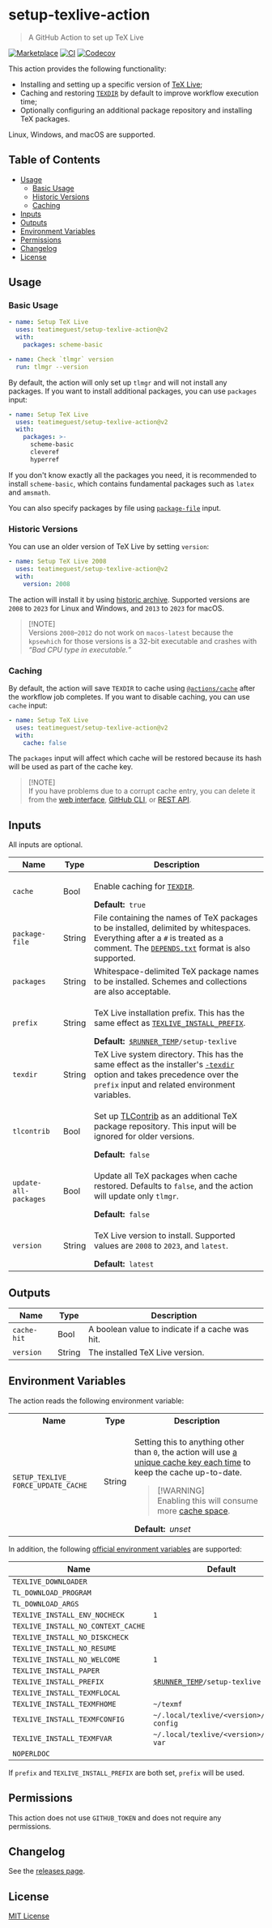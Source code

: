 <!--
  Zero-width spaces (`#x200B;`) are used for word breaks
  or for workarounds against `dprint`.
-->

# setup-texlive-action

> A GitHub Action to set up TeX Live

[![Marketplace][marketplace-badge]][marketplace]
[![CI][ci-badge]][ci]
[![Codecov][codecov-badge]][codecov]

This action provides the following functionality:

- Installing and setting up a specific version of [TeX Live][texlive];
- Caching and restoring [`TEXDIR`][texdir] by default
  to improve workflow execution time;
- Optionally configuring an additional package repository
  and installing TeX packages.

Linux, Windows, and macOS are supported.

## Table of Contents

- [Usage](#usage)
  - [Basic Usage](#basic-usage)
  - [Historic Versions](#historic-versions)
  - [Caching](#caching)
- [Inputs](#inputs)
- [Outputs](#outputs)
- [Environment Variables](#environment-variables)
- [Permissions](#permissions)
- [Changelog](#changelog)
- [License](#license)

## Usage

### Basic Usage

```yaml
- name: Setup TeX Live
  uses: teatimeguest/setup-texlive-action@v2
  with:
    packages: scheme-basic

- name: Check `tlmgr` version
  run: tlmgr --version
```

By default,
the action will only set up `tlmgr` and will not install any packages.
If you want to install additional packages, you can use `packages` input:

```yaml
- name: Setup TeX Live
  uses: teatimeguest/setup-texlive-action@v2
  with:
    packages: >-
      scheme-basic
      cleveref
      hyperref
```

If you don't know exactly all the packages you need,
it is recommended to install `scheme-basic`,
which contains fundamental packages such as `latex` and `amsmath`.

You can also specify packages by file using [`package-file`](#inputs) input.

### Historic Versions

You can use an older version of TeX Live by setting `version`:

```yaml
- name: Setup TeX Live 2008
  uses: teatimeguest/setup-texlive-action@v2
  with:
    version: 2008
```

The action will install it by using [historic archive][historic].
Supported versions are `2008` to `2023` for Linux and Windows,
and `2013` to `2023` for macOS.

> [!NOTE]\
> Versions `2008`–`2012` do not work on `macos-latest`
> because the `kpsewhich` for those versions is a 32-bit executable
> and crashes with _<q>Bad CPU type in executable.</q>_

### Caching

By default, the action will save `TEXDIR` to cache
using [`@actions/cache`][actions-cache] after the workflow job completes.
If you want to disable caching, you can use `cache` input:

```yaml
- name: Setup TeX Live
  uses: teatimeguest/setup-texlive-action@v2
  with:
    cache: false
```

The `packages` input will affect which cache will be restored
because its hash will be used as part of the cache key.

> [!NOTE]\
> If you have problems due to a corrupt cache entry,
> you can delete it from the [web interface][deleting-cache-entries],
> [GitHub CLI][gh-actions-cache], or [REST API][cache-api].

## Inputs

All inputs are optional.

| Name                  | Type   | Description                                                                                                                                                                                     |
| --------------------- | ------ | ----------------------------------------------------------------------------------------------------------------------------------------------------------------------------------------------- |
| `cache`               | Bool   | <p>Enable caching for [`TEXDIR`][texdir].</p> **Default:**&ensp;`true`                                                                                                                          |
| `package-file`        | String | File containing the names of TeX packages to be installed, delimited by whitespaces. Everything after a `#` is treated as a comment. The [`DEPENDS.txt`][depends-txt] format is also supported. |
| `packages`            | String | Whitespace-delimited TeX package names to be installed. Schemes and collections are also acceptable.                                                                                            |
| `prefix`              | String | <p>TeX Live installation prefix. This has the same effect as [`TEXLIVE_INSTALL_PREFIX`][install-tl-env].</p> **Default:**&ensp;<code>&#x200B;[$RUNNER_TEMP][actions-env]/setup-texlive</code>   |
| `texdir`              | String | TeX Live system directory. This has the same effect as the installer's [`-texdir`][install-tl-texdir] option and takes precedence over the `prefix` input and related environment variables.    |
| `tlcontrib`           | Bool   | <p>Set up [TLContrib][tlcontrib] as an additional TeX package repository. This input will be ignored for older versions.</p> **Default:**&ensp;`false`                                          |
| `update-all-packages` | Bool   | <p>Update all TeX packages when cache restored. Defaults to `false`, and the action will update only `tlmgr`.</p> **Default:**&ensp;`false`                                                     |
| `version`             | String | <p>TeX Live version to install. Supported values are `2008` to `2023`, and `latest`.</p> **Default:**&ensp;`latest`                                                                             |

## Outputs

| Name        | Type   | Description                                     |
| ----------- | ------ | ----------------------------------------------- |
| `cache-hit` | Bool   | A boolean value to indicate if a cache was hit. |
| `version`   | String | The installed TeX Live version.                 |

## Environment Variables

The action reads the following environment variable:

<table>
  <tr>
    <th>Name</th>
    <th>Type</th>
    <th>Description</th>
  </tr>
  <tr>
    <td>
      <code>SETUP_TEXLIVE_&#x200B;FORCE_UPDATE_CACHE</code>
    </td>
    <td>String</td>
    <td>
      <div>

Setting this to anything other than `0`, the action will use
[a unique cache key each time][update-cache] to keep the cache up-to-date.

> [!WARNING]\
> Enabling this will consume more [cache space][cache-limits].

</div>
      <strong>Default:&ensp;</strong><var>unset</var>
    </td>
  </tr>
</table>

In addition,
the following [official environment variables][install-tl-env] are supported:

| Name                               | Default                                                        |
| ---------------------------------- | -------------------------------------------------------------- |
| `TEXLIVE_DOWNLOADER`               |                                                                |
| `TL_DOWNLOAD_PROGRAM`              |                                                                |
| `TL_DOWNLOAD_ARGS`                 |                                                                |
| `TEXLIVE_INSTALL_ENV_NOCHECK`      | `1`                                                            |
| `TEXLIVE_INSTALL_NO_CONTEXT_CACHE` |                                                                |
| `TEXLIVE_INSTALL_NO_DISKCHECK`     |                                                                |
| `TEXLIVE_INSTALL_NO_RESUME`        |                                                                |
| `TEXLIVE_INSTALL_NO_WELCOME`       | `1`                                                            |
| `TEXLIVE_INSTALL_PAPER`            |                                                                |
| `TEXLIVE_INSTALL_PREFIX`           | <code>&#x200B;[$RUNNER_TEMP][actions-env]/setup-texlive</code> |
| `TEXLIVE_INSTALL_TEXMFLOCAL`       |                                                                |
| `TEXLIVE_INSTALL_TEXMFHOME`        | `~/texmf`                                                      |
| `TEXLIVE_INSTALL_TEXMFCONFIG`      | `~/.local/texlive/<version>/texmf-config`                      |
| `TEXLIVE_INSTALL_TEXMFVAR`         | `~/.local/texlive/<version>/texmf-var`                         |
| `NOPERLDOC`                        |                                                                |

If `prefix` and `TEXLIVE_INSTALL_PREFIX` are both set, `prefix` will be used.

## Permissions

This action does not use `GITHUB_TOKEN` and does not require any permissions.

## Changelog

See the [releases page][releases].

## License

[MIT License](./LICENSE)

[actions-cache]: https://github.com/actions/toolkit/tree/main/packages/cache
[actions-env]: https://docs.github.com/en/actions/learn-github-actions/environment-variables#default-environment-variables
[cache-api]: https://docs.github.com/en/rest/actions/cache?apiVersion=2022-11-28#delete-github-actions-caches-for-a-repository-using-a-cache-key
[cache-limits]: https://github.com/actions/cache#cache-limits
[ci-badge]: https://github.com/teatimeguest/setup-texlive-action/actions/workflows/ci.yml/badge.svg
[ci]: https://github.com/teatimeguest/setup-texlive-action/actions/workflows/ci.yml
[codecov-badge]: https://codecov.io/gh/teatimeguest/setup-texlive-action/branch/main/graph/badge.svg?token=97878QAWCF
[codecov]: https://codecov.io/gh/teatimeguest/setup-texlive-action
[deleting-cache-entries]: https://docs.github.com/en/actions/using-workflows/caching-dependencies-to-speed-up-workflows#deleting-cache-entries
[depends-txt]: https://tug.org/texlive/pkgcontrib.html#deps
[gh-actions-cache]: https://github.com/actions/gh-actions-cache
[historic]: https://tug.org/historic/
[install-tl-env]: https://tug.org/texlive/doc/install-tl.html#ENVIRONMENT-VARIABLES
[install-tl-texdir]: https://tug.org/texlive/doc/install-tl.html#texdir-dir
[marketplace-badge]: https://img.shields.io/github/v/release/teatimeguest/setup-texlive-action?label=Marketplace&logo=github
[marketplace]: https://github.com/marketplace/actions/setup-texlive-action
[releases]: https://github.com/teatimeguest/setup-texlive-action/releases
[texdir]: https://tug.org/texlive/doc/texlive-en/texlive-en.html#x1-250003.2.3
[texlive]: https://tug.org/texlive/
[tlcontrib]: https://contrib.texlive.info
[update-cache]: https://github.com/actions/cache/blob/main/tips-and-workarounds.md#update-a-cache
